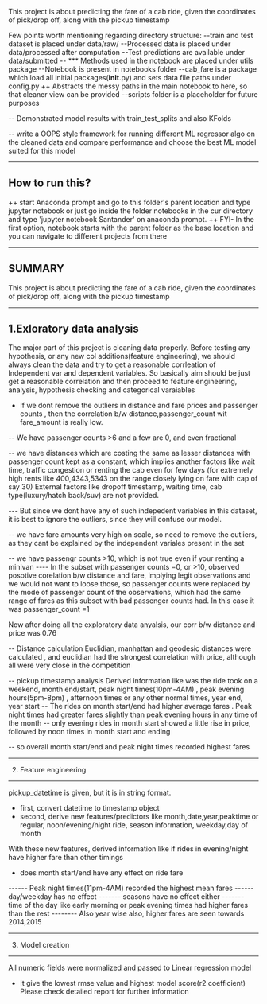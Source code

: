 This project is about predicting the fare of a cab ride, given the coordinates of pick/drop off, along with the pickup timestamp

Few points worth mentioning regarding directory structure:
--train and test dataset is placed under data/raw/
--Processed data is placed under data/processed after computation
--Test predictions are available under data/submitted
-- *** Methods used in the notebook are placed under utils package
--Notebook is present in notebooks folder
--cab_fare is a package which load all initial packages(__init__.py) and sets data file paths under config.py
  ++ Abstracts the messy paths in the main notebook to here, so that cleaner view can be provided
--scripts folder is a placeholder for future purposes

-- Demonstrated model results with train_test_splits and also KFolds 

-- write a OOPS style framework for running different ML regressor algo on the cleaned data and compare performance and choose the best ML model suited for this model

---------------------------------------------------
How to run this?
-----------------------------------------------------
  ++ start Anaconda prompt and go to this folder's parent location and type jupyter notebook or just go inside the folder notebooks in the cur directory and type 'jupyter notebook Santander' on anaconda prompt.
  ++ FYI- In the first option, notebook starts with the parent folder as the base location and you can navigate to different projects from there


------------------------------------------------------
SUMMARY
----------------------------------------------------
This project is about predicting the fare of a cab ride, given the coordinates of pick/drop off, along with the pickup timestamp

----------------------------------------------------
1.Exloratory data analysis
----------------------------------------------------
The major part of this project is cleaning data properly. Before testing any hypothesis, or any new col additions(feature engineering), we should always clean the data and try to get a reasonable corrleation of Independent var and dependent variables. 
So basically aim should be just get a reasonable correlation and then proceed to feature engineering, analysis, hypothesis checking and categorical varaiables

- If we dont remove the outliers in distance and fare prices and passenger counts , then the correlation b/w distance,passenger_count wit fare_amount is really low.

-- We have passenger counts >6 and a few are 0, and even fractional

-- we have distances which are costing the same as lesser distances with passenger count kept as a constant, which implies another factors like wait time, traffic congestion or renting the cab even for few days (for extremely high rents like 400,4343,5343 on the range closely lying on fare with cap of say 30)
External factors like dropoff timestamp, waiting time, cab type(luxury/hatch back/suv) are not provided.


--- But since we dont have any of such indepedent variables in this dataset, it is best to ignore the outliers, since they will confuse our model.

-- we have fare amounts very high on scale, so need to remove the outliers, as they cant be explained by the independent variales present in the set

-- we have passengr counts >10, which is not true even if your renting a minivan
---- In the subset with passenger counts =0, or >10, observed posotive corelation b/w distance and fare, implying legit observations and we would not want to loose those,
so passenger counts were replaced by the mode of passenger count of the observations, which had the same range of fares as this subset with bad passenger counts had. 
In this case it was passenger_count =1

Now after doing all the exploratory data anyalsis, our corr b/w distance and price was 0.76

-- Distance calculation
Euclidian, manhattan and geodesic distances were calculated , and euclidian had the strongest correlation with price, although all were very close in the competition

-- pickup timestamp analysis
Derived information like was the ride took on a weekend, month end/start, peak night times(10pm-4AM) , peak evening hours(5pm-8pm) , afternoon times or any other normal times, year end, year start
-- The rides on month start/end had higher average fares . Peak night times had greater fares slightly than peak evening hours in any time of the month
-- only evening rides in month start showed a little rise in price, followed by noon times in month start and ending

-- so overall  month start/end and peak night times recorded highest fares

----------------------------------------------------
2. Feature engineering
----------------------------------------------------
pickup_datetime is given, but it is in string format.
- first, convert datetime to timestamp object
- second, derive new features/predictors like month,date,year,peaktime or regular, noon/evening/night ride, season information, weekday,day of month

With these new features, derived information like if rides in evening/night have higher fare than other timings
- does month start/end have any effect on ride fare

------ Peak night times(11pm-4AM) recorded the highest mean fares
------ day/weekday has no effect
------- seasons have no effect either
------- time of the day like early morning or peak evening times had higher fares than the rest
-------- Also year wise also, higher fares are seen towards 2014,2015

----------------------------------------------------
3. Model creation
----------------------------------------------------
All numeric fields were normalized and passed to Linear regression model
- It give the lowest rmse value and highest model score(r2 coefficient)
Please check detailed report for further information
 
